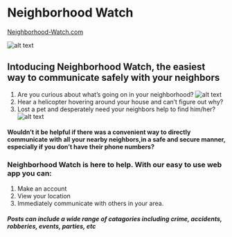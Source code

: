 # Neighborhood Watch

[Neighborhood-Watch.com](https://neighbors-client.herokuapp.com/ "Google's Homepage")

![alt text](https://github.com/thinkful-ei26/neighborhood-watch-client/blob/feature-private-messages/public/Neighborhood_2.png "Sims")


## Intoducing Neighborhood Watch, the easiest way to communicate safely with your neighbors

1. Are you curious about what’s going on in your neighborhood? ![alt text](https://github.com/thinkful-ei26/neighborhood-watch-client/blob/feature-private-messages/public/friends.jpg "friends")
2. Hear a helicopter hovering around your house and can’t figure out why?
3. Lost a pet and desperately need your neighbors help to find him/her? ![alt text](https://github.com/thinkful-ei26/neighborhood-watch-client/blob/feature-private-messages/public/lost.jpg "lost")

#### Wouldn’t it be helpful if there was a convenient way to directly communicate with all your nearby neighbors,in a safe and secure manner, especially if you don’t have their phone numbers?

### Neighborhood Watch is here to help. With our easy to use web app you can:
1. Make an account
2. View your location
3. Immediately communicate with others in your area.

##### Posts can include a wide range of catagories including crime, accidents, robberies, events, parties, etc
